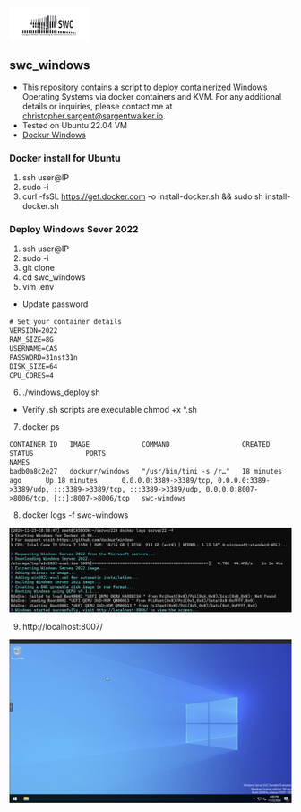 ![alt text](swclogo.jpg)
## swc_windows

* This repository contains a script to deploy containerized Windows Operating Systems via docker containers and KVM. For any additional details or inquiries, please contact me at christopher.sargent@sargentwalker.io.
* Tested on Ubuntu 22.04 VM
* [Dockur Windows](https://github.com/dockur/windows/tree/master)

### Docker install for Ubuntu 
1. ssh user@IP
2. sudo -i 
3. curl -fsSL https://get.docker.com -o install-docker.sh && sudo sh install-docker.sh

### Deploy Windows Sever 2022
1. ssh user@IP
2. sudo -i 
3. git clone 
4. cd swc_windows
5. vim .env
* Update password
```
# Set your container details
VERSION=2022
RAM_SIZE=8G
USERNAME=CAS
PASSWORD=31nst31n
DISK_SIZE=64
CPU_CORES=4
```
6. ./windows_deploy.sh
* Verify .sh scripts are executable chmod +x *.sh
7. docker ps 
```
CONTAINER ID   IMAGE             COMMAND                  CREATED             STATUS             PORTS                                                                                                                               NAMES
badb0a8c2e27   dockurr/windows   "/usr/bin/tini -s /r…"   18 minutes ago      Up 18 minutes      0.0.0.0:3389->3389/tcp, 0.0.0.0:3389->3389/udp, :::3389->3389/tcp, :::3389->3389/udp, 0.0.0.0:8007->8006/tcp, [::]:8007->8006/tcp   swc-windows
```
8. docker logs -f swc-windows

![Screenshot](resources/windows1.JPG)

9. http://localhost:8007/

![Screenshot](resources/windows2.JPG)


